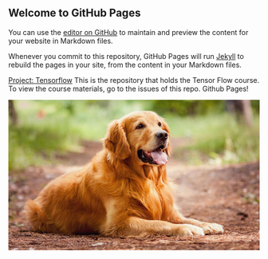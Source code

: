 ## Welcome to GitHub Pages

You can use the [editor on GitHub](https://github.com/jovemmanuelre) to maintain and preview the content for your website in Markdown files.

Whenever you commit to this repository, GitHub Pages will run [Jekyll](https://jekyllrb.com/) to rebuild the pages in your site, from the content in your Markdown files.

[Project: Tensorflow](https://github.com/jovemmanuelre/TensorFlow-Course)
This is the repository that holds the Tensor Flow course. To view the course materials, go to the issues of this repo. Github Pages!

![](/images/dog.jpeg)
